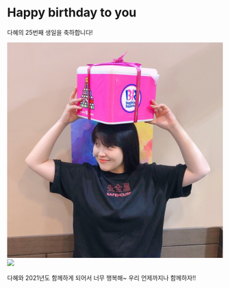 <meta charset="utf-8">
<h1>Happy birthday to you</h1>
<p>다혜의 25번째 생일을 축하합니다!</p>
<img src="IMG_0041.JPG">
<img src="https://encrypted-tbn0.gstatic.com/images?q=tbn:ANd9GcSUjb1BL-094tS59dz0AdSPT_fR8vuQRNoN8A&usqp=CAU">
<p>다혜와 2021년도 함께하게 되어서 너무 행복해~ 우리 언제까지나 함께하자!!</p>

